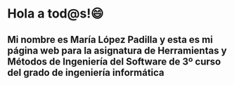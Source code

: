 # Hola a tod@s!😄 
## Mi nombre es **María López Padilla** y esta es mi página web para la asignatura de **Herramientas y Métodos de Ingeniería del Software** de 3º curso del grado de ingeniería informática

